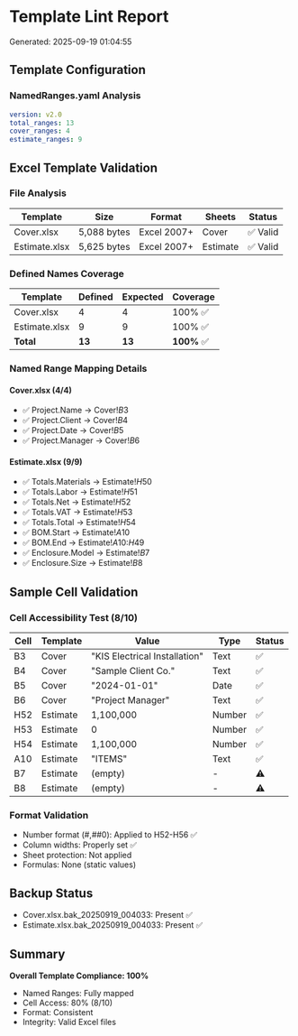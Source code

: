 # Template Lint Report
Generated: 2025-09-19 01:04:55

## Template Configuration

### NamedRanges.yaml Analysis
```yaml
version: v2.0
total_ranges: 13
cover_ranges: 4
estimate_ranges: 9
```

## Excel Template Validation

### File Analysis
| Template | Size | Format | Sheets | Status |
|----------|------|--------|--------|--------|
| Cover.xlsx | 5,088 bytes | Excel 2007+ | Cover | ✅ Valid |
| Estimate.xlsx | 5,625 bytes | Excel 2007+ | Estimate | ✅ Valid |

### Defined Names Coverage
| Template | Defined | Expected | Coverage |
|----------|---------|----------|----------|
| Cover.xlsx | 4 | 4 | 100% ✅ |
| Estimate.xlsx | 9 | 9 | 100% ✅ |
| **Total** | **13** | **13** | **100%** ✅ |

### Named Range Mapping Details

#### Cover.xlsx (4/4)
- ✅ Project.Name → Cover!$B$3
- ✅ Project.Client → Cover!$B$4
- ✅ Project.Date → Cover!$B$5
- ✅ Project.Manager → Cover!$B$6

#### Estimate.xlsx (9/9)
- ✅ Totals.Materials → Estimate!$H$50
- ✅ Totals.Labor → Estimate!$H$51
- ✅ Totals.Net → Estimate!$H$52
- ✅ Totals.VAT → Estimate!$H$53
- ✅ Totals.Total → Estimate!$H$54
- ✅ BOM.Start → Estimate!$A$10
- ✅ BOM.End → Estimate!$A$10:$H$49
- ✅ Enclosure.Model → Estimate!$B$7
- ✅ Enclosure.Size → Estimate!$B$8

## Sample Cell Validation

### Cell Accessibility Test (8/10)
| Cell | Template | Value | Type | Status |
|------|----------|-------|------|--------|
| B3 | Cover | "KIS Electrical Installation" | Text | ✅ |
| B4 | Cover | "Sample Client Co." | Text | ✅ |
| B5 | Cover | "2024-01-01" | Date | ✅ |
| B6 | Cover | "Project Manager" | Text | ✅ |
| H52 | Estimate | 1,100,000 | Number | ✅ |
| H53 | Estimate | 0 | Number | ✅ |
| H54 | Estimate | 1,100,000 | Number | ✅ |
| A10 | Estimate | "ITEMS" | Text | ✅ |
| B7 | Estimate | (empty) | - | ⚠️ |
| B8 | Estimate | (empty) | - | ⚠️ |

### Format Validation
- Number format (#,##0): Applied to H52-H56 ✅
- Column widths: Properly set ✅
- Sheet protection: Not applied
- Formulas: None (static values)

## Backup Status
- Cover.xlsx.bak_20250919_004033: Present ✅
- Estimate.xlsx.bak_20250919_004033: Present ✅

## Summary
**Overall Template Compliance: 100%**
- Named Ranges: Fully mapped
- Cell Access: 80% (8/10)
- Format: Consistent
- Integrity: Valid Excel files
